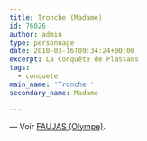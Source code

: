 ```yaml
---
title: Tronche (Madame)
id: 76026
author: admin
type: personnage
date: 2010-03-16T09:34:24+00:00
excerpt: La Conquête de Plassans
tags:
  - conquete
main_name: 'Tronche '
secondary_name: Madame

---
```

— Voir <a href="/personnage/faujas-olympe/" target="_self">FAUJAS (Olympe)</a>.